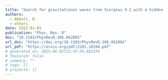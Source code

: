 ```yaml
---
title: "Search for gravitational waves from Scorpius X-1 with a hidden Markov model in O3 LIGO data"
authors:
  - Abbott, R.
  - others
date: 2022-01-01
publication: "Phys. Rev. D"
doi: "10.1103/PhysRevD.106.062002"
url_doi: "https://doi.org/10.1103/PhysRevD.106.062002"
url_pdf: "https://arxiv.org/pdf/2201.10104.pdf"
# generated_on: 2025-06-02T22:45:59.882334
# featured: false
# summary: ""
# tags: []
# projects: []
---
```

